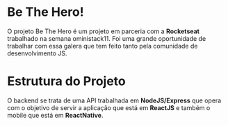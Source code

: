 # Be The Hero!

O projeto Be The Hero é um projeto em parceria com a **Rocketseat** trabalhado na semana oministack11. Foi uma grande oportunidade de trabalhar com essa galera que tem feito tanto pela comunidade de desenvolvimento JS.  

# Estrutura do Projeto

O backend se trata de uma API trabalhada em **NodeJS/Express** que opera com o objetivo de servir a aplicação que está em **ReactJS** e também o mobile que está em **ReactNative**.

